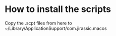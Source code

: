 # How to install the scripts

Copy the .scpt files from here to ~/Library/ApplicationSupport/com.jirassic.macos 
